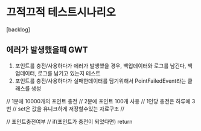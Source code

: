# 끄적끄적 테스트시나리오

[backlog]
## 에러가 발생했을때 GWT 
1. 포인트를 충전/사용하다가 에러가 발생했을 경우, 백업데이터와 로그를 남긴다, 백업데이터, 로그를 남기고 있는지 테스트
2. 포인트를 충전/사용하다가 실패한데이터를 담기위해서 PointFailedEvent라는 클래스를 생성

// 1분에 10000개의 포인트 충전
// 2분에 포인트 100개 사용
// 1인당 충전은 하루에 3번
// set은 값을 유니크하게 저장할수있는 자료구조
//

// 포인트충전여부
// if(포인트가 충전이 되었다면) return


